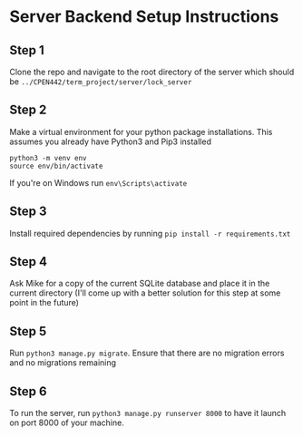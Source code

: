 # Server Backend Setup Instructions

## Step 1
Clone the repo and navigate to the root directory of the server which should be `../CPEN442/term_project/server/lock_server`

## Step 2
Make a virtual environment for your python package installations. This assumes you already have Python3 and Pip3 installed
```
python3 -m venv env
source env/bin/activate
```

If you're on Windows run `env\Scripts\activate`

## Step 3
Install required dependencies by running `pip install -r requirements.txt`

## Step 4
Ask Mike for a copy of the current SQLite database and place it in the current directory (I'll come up with a better solution for this step at some point in the future)

## Step 5
Run `python3 manage.py migrate`. Ensure that there are no migration errors and no migrations remaining

## Step 6
To run the server, run `python3 manage.py runserver 8000` to have it launch on port 8000 of your machine.